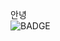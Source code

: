 안녕<br/><img src="https://img.shields.io/badge/Android-3DDC84?style=flat-square&logo=android&logoColor=white" alt="BADGE"/>